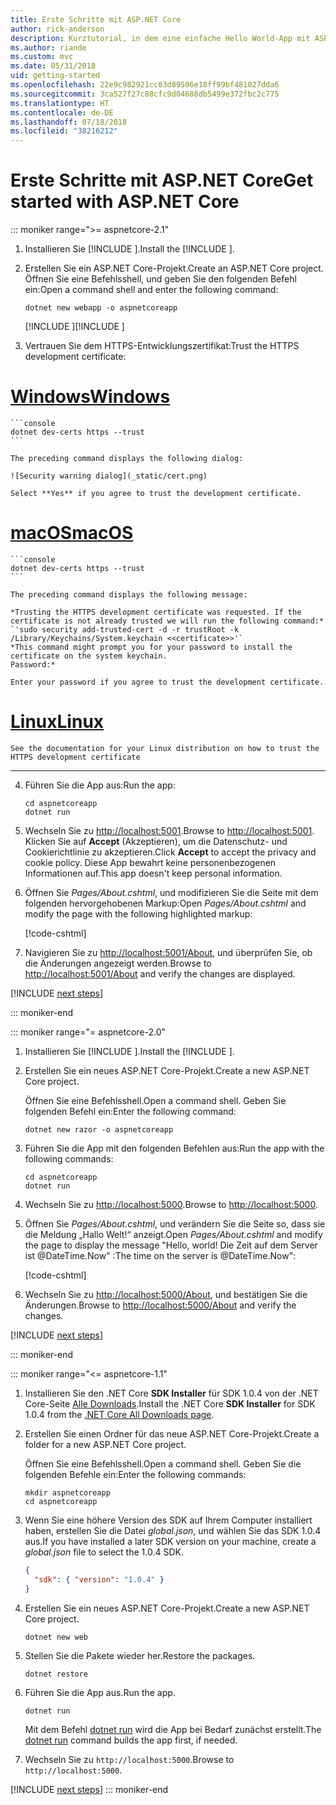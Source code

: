 ```yaml
---
title: Erste Schritte mit ASP.NET Core
author: rick-anderson
description: Kurztutorial, in dem eine einfache Hello World-App mit ASP.NET Core erstellt und ausgeführt wird.
ms.author: riande
ms.custom: mvc
ms.date: 05/31/2018
uid: getting-started
ms.openlocfilehash: 22e9c982921cc03d89506e18ff99bf481027dda6
ms.sourcegitcommit: 3ca527f27c88cfc9d04688db5499e372fbc2c775
ms.translationtype: HT
ms.contentlocale: de-DE
ms.lasthandoff: 07/18/2018
ms.locfileid: "38216212"
---
```

# <a name="get-started-with-aspnet-core"></a><span data-ttu-id="66285-103">Erste Schritte mit ASP.NET Core</span><span class="sxs-lookup"><span data-stu-id="66285-103">Get started with ASP.NET Core</span></span>

::: moniker range=">= aspnetcore-2.1"

1. <span data-ttu-id="66285-104">Installieren Sie [!INCLUDE [](~/includes/2.1-SDK.md)].</span><span class="sxs-lookup"><span data-stu-id="66285-104">Install the [!INCLUDE [](~/includes/2.1-SDK.md)].</span></span>

2. <span data-ttu-id="66285-105">Erstellen Sie ein ASP.NET Core-Projekt.</span><span class="sxs-lookup"><span data-stu-id="66285-105">Create an ASP.NET Core project.</span></span> <span data-ttu-id="66285-106">Öffnen Sie eine Befehlsshell, und geben Sie den folgenden Befehl ein:</span><span class="sxs-lookup"><span data-stu-id="66285-106">Open a command shell and enter the following command:</span></span>

    ```console
    dotnet new webapp -o aspnetcoreapp
    ```

    <span data-ttu-id="66285-107">[!INCLUDE [](~/includes/webapp-alias-notice.md) [](~/includes/webapp-alias-notice.md)]</span><span class="sxs-lookup"><span data-stu-id="66285-107">[!INCLUDE [](~/includes/webapp-alias-notice.md) [](~/includes/webapp-alias-notice.md)]</span></span>

3. <span data-ttu-id="66285-108">Vertrauen Sie dem HTTPS-Entwicklungszertifikat:</span><span class="sxs-lookup"><span data-stu-id="66285-108">Trust the HTTPS development certificate:</span></span>

# <a name="windowstabwindows"></a>[<span data-ttu-id="66285-109">Windows</span><span class="sxs-lookup"><span data-stu-id="66285-109">Windows</span></span>](#tab/windows)

    ```console
    dotnet dev-certs https --trust
    ```

    The preceding command displays the following dialog:

    ![Security warning dialog](_static/cert.png)

    Select **Yes** if you agree to trust the development certificate.

# <a name="macostabmacos"></a>[<span data-ttu-id="66285-110">macOS</span><span class="sxs-lookup"><span data-stu-id="66285-110">macOS</span></span>](#tab/macos)

    ```console
    dotnet dev-certs https --trust
    ```

    The preceding command displays the following message:

    *Trusting the HTTPS development certificate was requested. If the certificate is not already trusted we will run the following command:*
    `'sudo security add-trusted-cert -d -r trustRoot -k /Library/Keychains/System.keychain <<certificate>>'`
    *This command might prompt you for your password to install the certificate on the system keychain.
    Password:*

    Enter your password if you agree to trust the development certificate.

# <a name="linuxtablinux"></a>[<span data-ttu-id="66285-111">Linux</span><span class="sxs-lookup"><span data-stu-id="66285-111">Linux</span></span>](#tab/linux)

    See the documentation for your Linux distribution on how to trust the HTTPS development certificate
---

4. <span data-ttu-id="66285-112">Führen Sie die App aus:</span><span class="sxs-lookup"><span data-stu-id="66285-112">Run the app:</span></span>

    ```console
    cd aspnetcoreapp
    dotnet run
    ```

5. <span data-ttu-id="66285-113">Wechseln Sie zu [http://localhost:5001](http://localhost:5001).</span><span class="sxs-lookup"><span data-stu-id="66285-113">Browse to [http://localhost:5001](http://localhost:5001).</span></span>  <span data-ttu-id="66285-114">Klicken Sie auf **Accept** (Akzeptieren), um die Datenschutz- und Cookierichtlinie zu akzeptieren.</span><span class="sxs-lookup"><span data-stu-id="66285-114">Click **Accept** to accept the privacy and cookie policy.</span></span> <span data-ttu-id="66285-115">Diese App bewahrt keine personenbezogenen Informationen auf.</span><span class="sxs-lookup"><span data-stu-id="66285-115">This app doesn't keep personal information.</span></span>

6. <span data-ttu-id="66285-116">Öffnen Sie *Pages/About.cshtml*, und modifizieren Sie die Seite mit dem folgenden hervorgehobenen Markup:</span><span class="sxs-lookup"><span data-stu-id="66285-116">Open *Pages/About.cshtml* and modify the page with the following highlighted markup:</span></span>

    [!code-cshtml[](sample/getting-started/about.cshtml?highlight=9)]

7. <span data-ttu-id="66285-117">Navigieren Sie zu [http://localhost:5001/About](http://localhost:5001/About), und überprüfen Sie, ob die Änderungen angezeigt werden.</span><span class="sxs-lookup"><span data-stu-id="66285-117">Browse to [http://localhost:5001/About](http://localhost:5001/About) and verify the changes are displayed.</span></span>

[!INCLUDE [next steps](~/includes/getting-started/next-steps.md)]

::: moniker-end

::: moniker range="= aspnetcore-2.0"

1. <span data-ttu-id="66285-118">Installieren Sie [!INCLUDE [](~/includes/net-core-sdk-download-link.md)].</span><span class="sxs-lookup"><span data-stu-id="66285-118">Install the [!INCLUDE [](~/includes/net-core-sdk-download-link.md)].</span></span>

2. <span data-ttu-id="66285-119">Erstellen Sie ein neues ASP.NET Core-Projekt.</span><span class="sxs-lookup"><span data-stu-id="66285-119">Create a new ASP.NET Core project.</span></span>

   <span data-ttu-id="66285-120">Öffnen Sie eine Befehlsshell.</span><span class="sxs-lookup"><span data-stu-id="66285-120">Open a command shell.</span></span> <span data-ttu-id="66285-121">Geben Sie folgenden Befehl ein:</span><span class="sxs-lookup"><span data-stu-id="66285-121">Enter the following command:</span></span>

    ```console
    dotnet new razor -o aspnetcoreapp
    ```

3. <span data-ttu-id="66285-122">Führen Sie die App mit den folgenden Befehlen aus:</span><span class="sxs-lookup"><span data-stu-id="66285-122">Run the app with the following commands:</span></span>

    ```console
    cd aspnetcoreapp
    dotnet run
    ```

4. <span data-ttu-id="66285-123">Wechseln Sie zu [http://localhost:5000](http://localhost:5000).</span><span class="sxs-lookup"><span data-stu-id="66285-123">Browse to [http://localhost:5000](http://localhost:5000).</span></span>

5. <span data-ttu-id="66285-124">Öffnen Sie *Pages/About.cshtml*, und verändern Sie die Seite so, dass sie die Meldung „Hallo Welt!“ anzeigt.</span><span class="sxs-lookup"><span data-stu-id="66285-124">Open *Pages/About.cshtml* and modify the page to display the message "Hello, world!</span></span> <span data-ttu-id="66285-125">Die Zeit auf dem Server ist @DateTime.Now" :</span><span class="sxs-lookup"><span data-stu-id="66285-125">The time on the server is @DateTime.Now":</span></span>

    [!code-cshtml[](sample/getting-started/about.cshtml?highlight=9&range=1-9)]

6. <span data-ttu-id="66285-126">Wechseln Sie zu [http://localhost:5000/About](http://localhost:5000/About), und bestätigen Sie die Änderungen.</span><span class="sxs-lookup"><span data-stu-id="66285-126">Browse to [http://localhost:5000/About](http://localhost:5000/About) and verify the changes.</span></span>

[!INCLUDE [next steps](~/includes/getting-started/next-steps.md)]

::: moniker-end

::: moniker range="<= aspnetcore-1.1"

1. <span data-ttu-id="66285-127">Installieren Sie den .NET Core **SDK Installer** für SDK 1.0.4 von der .NET Core-Seite [Alle Downloads](https://www.microsoft.com/net/download/all).</span><span class="sxs-lookup"><span data-stu-id="66285-127">Install the .NET Core **SDK Installer** for SDK 1.0.4 from the [.NET Core All Downloads page](https://www.microsoft.com/net/download/all).</span></span>

2. <span data-ttu-id="66285-128">Erstellen Sie einen Ordner für das neue ASP.NET Core-Projekt.</span><span class="sxs-lookup"><span data-stu-id="66285-128">Create a folder for a new ASP.NET Core project.</span></span>

   <span data-ttu-id="66285-129">Öffnen Sie eine Befehlsshell.</span><span class="sxs-lookup"><span data-stu-id="66285-129">Open a command shell.</span></span> <span data-ttu-id="66285-130">Geben Sie die folgenden Befehle ein:</span><span class="sxs-lookup"><span data-stu-id="66285-130">Enter the following commands:</span></span>

   ```console
   mkdir aspnetcoreapp
   cd aspnetcoreapp
   ```

3. <span data-ttu-id="66285-131">Wenn Sie eine höhere Version des SDK auf Ihrem Computer installiert haben, erstellen Sie die Datei *global.json*, und wählen Sie das SDK 1.0.4 aus.</span><span class="sxs-lookup"><span data-stu-id="66285-131">If you have installed a later SDK version on your machine, create a *global.json* file to select the 1.0.4 SDK.</span></span>

   ```json
   {
     "sdk": { "version": "1.0.4" }
   }
   ```

4. <span data-ttu-id="66285-132">Erstellen Sie ein neues ASP.NET Core-Projekt.</span><span class="sxs-lookup"><span data-stu-id="66285-132">Create a new ASP.NET Core project.</span></span>

   ```console
   dotnet new web
   ```

5. <span data-ttu-id="66285-133">Stellen Sie die Pakete wieder her.</span><span class="sxs-lookup"><span data-stu-id="66285-133">Restore the packages.</span></span>

    ```console
    dotnet restore
    ```

6. <span data-ttu-id="66285-134">Führen Sie die App aus.</span><span class="sxs-lookup"><span data-stu-id="66285-134">Run the app.</span></span>

   ```console
   dotnet run
   ```

   <span data-ttu-id="66285-135">Mit dem Befehl [dotnet run](/dotnet/core/tools/dotnet-run) wird die App bei Bedarf zunächst erstellt.</span><span class="sxs-lookup"><span data-stu-id="66285-135">The [dotnet run](/dotnet/core/tools/dotnet-run) command builds the app first, if needed.</span></span>

7. <span data-ttu-id="66285-136">Wechseln Sie zu `http://localhost:5000`.</span><span class="sxs-lookup"><span data-stu-id="66285-136">Browse to `http://localhost:5000`.</span></span>

[!INCLUDE [next steps](~/includes/getting-started/next-steps.md)]
::: moniker-end
